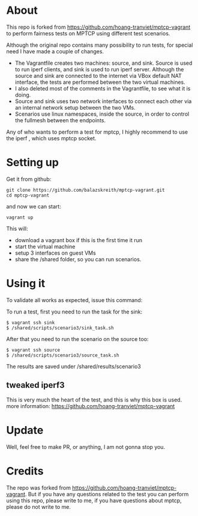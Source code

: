 About
=====

This repo is forked from https://github.com/hoang-tranviet/mptcp-vagrant to perform 
fairness tests on MPTCP using different test scenarios. 

Although the original repo contains many possibility to run tests, 
for special need I have made a couple of changes.

 -  The Vagrantfile creates two machines: source, and sink. Source is used to run 
 iperf clients, and sink is used to run iperf server. Although the source and sink 
 are connected to the internet via VBox default NAT interface, 
 the tests are performed between the two virtual machines.
 - I also deleted most of the comments in the Vagrantfile, to see what it is doing.   
 - Source and sink uses two network interfaces to connect each other via an internal 
 network setup between the two VMs.
 - Scenarios use linux namespaces, inside the source, in order to control the 
 fullmesh between the endpoints.
 
 Any of who wants to perform a test for mptcp, I highly recommend to use the iperf 
 , which uses mptcp socket.
 
Setting up
==========

Get it from github:

    git clone https://github.com/balazskreith/mptcp-vagrant.git
    cd mptcp-vagrant

and now we can start:

    vagrant up

This will:

  * download a vagrant box if this is the first time it run
  * start the virtual machine
  * setup 3 interfaces on guest VMs
  * share the /shared folder, so you can run scenarios.

Using it
========

To validate all works as expected, issue this command:

To run a test, first you need to run the task for the sink:

    $ vagrant ssh sink
    $ /shared/scripts/scenario3/sink_task.sh
    
After that you need to run the scenario on the source too:

    $ vagrant ssh source
    $ /shared/scripts/scenario3/source_task.sh

The results are saved under /shared/results/scenario3

tweaked iperf3
--------------

This is very much the heart of the test, and this is why this box is used.
more information: https://github.com/hoang-tranviet/mptcp-vagrant 

Update
======================

Well, feel free to make PR, or anything, I am not gonna stop you.

Credits
=======

The repo was forked from https://github.com/hoang-tranviet/mptcp-vagrant.
But if you have any questions related to the test you can perform using this repo, 
please write to me, if you have questions about mptcp, please do not write to me.


